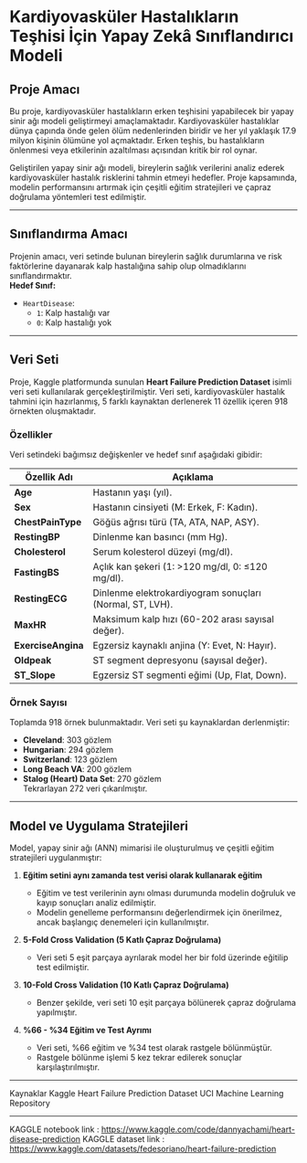 # Kardiyovasküler Hastalıkların Teşhisi İçin Yapay Zekâ Sınıflandırıcı Modeli

## Proje Amacı
Bu proje, kardiyovasküler hastalıkların erken teşhisini yapabilecek bir yapay sinir ağı modeli geliştirmeyi amaçlamaktadır. Kardiyovasküler hastalıklar dünya çapında önde gelen ölüm nedenlerinden biridir ve her yıl yaklaşık 17.9 milyon kişinin ölümüne yol açmaktadır. Erken teşhis, bu hastalıkların önlenmesi veya etkilerinin azaltılması açısından kritik bir rol oynar. 

Geliştirilen yapay sinir ağı modeli, bireylerin sağlık verilerini analiz ederek kardiyovasküler hastalık risklerini tahmin etmeyi hedefler. Proje kapsamında, modelin performansını artırmak için çeşitli eğitim stratejileri ve çapraz doğrulama yöntemleri test edilmiştir.

---

## Sınıflandırma Amacı
Projenin amacı, veri setinde bulunan bireylerin sağlık durumlarına ve risk faktörlerine dayanarak kalp hastalığına sahip olup olmadıklarını sınıflandırmaktır.  
**Hedef Sınıf:**
- `HeartDisease`: 
  - `1`: Kalp hastalığı var
  - `0`: Kalp hastalığı yok

---

## Veri Seti
Proje, Kaggle platformunda sunulan **Heart Failure Prediction Dataset** isimli veri seti kullanılarak gerçekleştirilmiştir. Veri seti, kardiyovasküler hastalık tahmini için hazırlanmış, 5 farklı kaynaktan derlenerek 11 özellik içeren 918 örnekten oluşmaktadır.

### Özellikler
Veri setindeki bağımsız değişkenler ve hedef sınıf aşağıdaki gibidir:

| Özellik Adı       | Açıklama                                                                                  |
|--------------------|------------------------------------------------------------------------------------------|
| **Age**           | Hastanın yaşı (yıl).                                                                     |
| **Sex**           | Hastanın cinsiyeti (M: Erkek, F: Kadın).                                                 |
| **ChestPainType** | Göğüs ağrısı türü (TA, ATA, NAP, ASY).                                                   |
| **RestingBP**     | Dinlenme kan basıncı (mm Hg).                                                            |
| **Cholesterol**   | Serum kolesterol düzeyi (mg/dl).                                                         |
| **FastingBS**     | Açlık kan şekeri (1: >120 mg/dl, 0: ≤120 mg/dl).                                         |
| **RestingECG**    | Dinlenme elektrokardiyogram sonuçları (Normal, ST, LVH).                                 |
| **MaxHR**         | Maksimum kalp hızı (60-202 arası sayısal değer).                                         |
| **ExerciseAngina**| Egzersiz kaynaklı anjina (Y: Evet, N: Hayır).                                            |
| **Oldpeak**       | ST segment depresyonu (sayısal değer).                                                   |
| **ST_Slope**      | Egzersiz ST segmenti eğimi (Up, Flat, Down).                                             |

### Örnek Sayısı
Toplamda 918 örnek bulunmaktadır. Veri seti şu kaynaklardan derlenmiştir:
- **Cleveland**: 303 gözlem
- **Hungarian**: 294 gözlem
- **Switzerland**: 123 gözlem
- **Long Beach VA**: 200 gözlem
- **Stalog (Heart) Data Set**: 270 gözlem  
Tekrarlayan 272 veri çıkarılmıştır.

---

## Model ve Uygulama Stratejileri
Model, yapay sinir ağı (ANN) mimarisi ile oluşturulmuş ve çeşitli eğitim stratejileri uygulanmıştır:

1. **Eğitim setini aynı zamanda test verisi olarak kullanarak eğitim**
   - Eğitim ve test verilerinin aynı olması durumunda modelin doğruluk ve kayıp sonuçları analiz edilmiştir.
   - Modelin genelleme performansını değerlendirmek için önerilmez, ancak başlangıç denemeleri için kullanılmıştır.

2. **5-Fold Cross Validation (5 Katlı Çapraz Doğrulama)**
   - Veri seti 5 eşit parçaya ayrılarak model her bir fold üzerinde eğitilip test edilmiştir.

3. **10-Fold Cross Validation (10 Katlı Çapraz Doğrulama)**
   - Benzer şekilde, veri seti 10 eşit parçaya bölünerek çapraz doğrulama yapılmıştır.
  
4. **%66 - %34 Eğitim ve Test Ayrımı**
   - Veri seti, %66 eğitim ve %34 test olarak rastgele bölünmüştür.
   - Rastgele bölünme işlemi 5 kez tekrar edilerek sonuçlar karşılaştırılmıştır.

---
Kaynaklar
Kaggle Heart Failure Prediction Dataset
UCI Machine Learning Repository

---

KAGGLE notebook link : https://www.kaggle.com/code/dannyachami/heart-disease-prediction
KAGGLE dataset link : https://www.kaggle.com/datasets/fedesoriano/heart-failure-prediction


